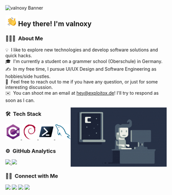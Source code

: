 ![valnoxy Banner](https://valnoxy.wtf/banner_v3.png)

<img alt="Night Coding" src="./assets/Hand%20Wave.gif" width='40' align="left"/><h2>Hey there! I'm valnoxy</h2>

### 👨🏻‍💻 &nbsp;About Me

💡 &nbsp;I like to explore new technologies and develop software solutions and quick hacks.\
🎓 &nbsp;I'm currently a student on a grammer school (Oberschule) in Germany.\
✍️ &nbsp;In my free time, I pursue UI/UX Design and Software Engineering as hobbies/side hustles.\
💬 &nbsp;Feel free to reach out to me if you have any question, or just for some interesting discussion.\
✉️ &nbsp;You can shoot me an email at hey@exploitox.de! I'll try to respond as soon as I can.

<img alt="Night Coding" src="./assets/Night-Coding.gif" align="right"/>

### 🛠 &nbsp;Tech Stack

<td align="center" width="96">
  <a href="#valnoxy">
    <img src="./assets/csharp-original.svg" width="48" height="48" alt="C#" />
  </a>
</td>
<td align="center" width="96">
  <a href="#valnoxy">
    <img src="./assets/debian-original.svg" width="48" height="48" alt="Debian" />
  </a>
</td>
<td align="center" width="96">
  <a href="#valnoxy">
    <img src="./assets/ps_black_128.svg" width="48" height="48" alt="Powershell" />
  </a>
</td>
<td align="center" width="96">
  <a href="#valnoxy">
    <img src="./assets/mysql-original.svg" width="48" height="48" alt="MySQL" />
  </a>
</td>

### ⚙️ &nbsp;GitHub Analytics

<p align="left">
<a href="https://github.com/valnoxy">
  <img height="180em" src="https://github-readme-stats-eight-theta.vercel.app/api?username=valnoxy&show_icons=true&theme=algolia&include_all_commits=true&count_private=true"/>
  <img height="180em" src="https://github-readme-stats-eight-theta.vercel.app/api/top-langs/?username=valnoxy&layout=compact&langs_count=8&theme=algolia"/>
</a>
</p>

### 🤝🏻 &nbsp;Connect with Me

<p align="left">
<a href="https://exploitox.de"><img src="https://img.shields.io/badge/-exploitox.de-3423A6?style=flat&logo=Google-Chrome&logoColor=white"/></a>
<a href="mailto:hey@exploitox.de"><img src="https://img.shields.io/badge/-hey@exploitox.de-D14836?style=flat&logo=Gmail&logoColor=white"/></a>
<a href="https://instagram.com/valnoxy"><img src="https://img.shields.io/badge/-valnoxy_-E4405F?style=flat&logo=Instagram&logoColor=white"/></a>
<a href="https://facebook.com/valnoxy"><img src="https://img.shields.io/badge/-@valnoxy-1877F2?style=flat&logo=Facebook&logoColor=white"/></a>
</p>
